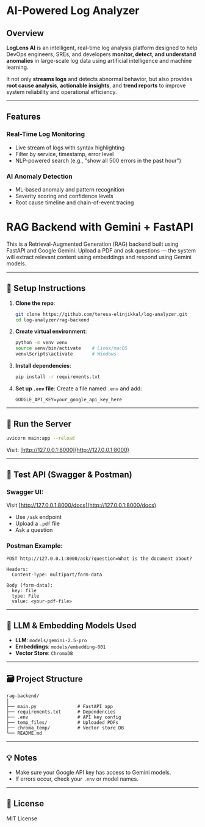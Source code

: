 # AI-Powered Log Analyzer

## Overview

**LogLens AI** is an intelligent, real-time log analysis platform designed to help DevOps engineers, SREs, and developers **monitor, detect, and understand anomalies** in large-scale log data using artificial intelligence and machine learning.

It not only **streams logs** and detects abnormal behavior, but also provides **root cause analysis**, **actionable insights**, and **trend reports** to improve system reliability and operational efficiency.

---

## Features

### **Real-Time Log Monitoring**

* Live stream of logs with syntax highlighting
* Filter by service, timestamp, error level
* NLP-powered search (e.g., "show all 500 errors in the past hour")

### **AI Anomaly Detection**

* ML-based anomaly and pattern recognition
* Severity scoring and confidence levels
* Root cause timeline and chain-of-event tracing


# RAG Backend with Gemini + FastAPI

This is a Retrieval-Augmented Generation (RAG) backend built using FastAPI and Google Gemini. Upload a PDF and ask questions — the system will extract relevant content using embeddings and respond using Gemini models.

---

## 🔧 Setup Instructions

1. **Clone the repo**:
   ```bash
   git clone https://github.com/teresa-elinjikkal/log-analyzer.git
   cd log-analyzer/rag-backend
   ```

2. **Create virtual environment**:
   ```bash
   python -m venv venv
   source venv/bin/activate    # Linux/macOS
   venv\Scripts\activate       # Windows
   ```

3. **Install dependencies**:
   ```bash
   pip install -r requirements.txt
   ```

4. **Set up `.env` file**:
   Create a file named `.env` and add:
   ```env
   GOOGLE_API_KEY=your_google_api_key_here
   ```

---

## 🚀 Run the Server

```bash
uvicorn main:app --reload
```

Visit: [http://127.0.0.1:8000](http://127.0.0.1:8000)

---

## 🧪 Test API (Swagger & Postman)

### Swagger UI:
Visit [http://127.0.0.1:8000/docs](http://127.0.0.1:8000/docs)  
- Use `/ask` endpoint  
- Upload a `.pdf` file  
- Ask a question

### Postman Example:

```
POST http://127.0.0.1:8000/ask/?question=What is the document about?

Headers:
  Content-Type: multipart/form-data

Body (form-data):
  key: file
  type: File
  value: <your-pdf-file>
```

---

## 🧠 LLM & Embedding Models Used

- **LLM**: `models/gemini-2.5-pro`
- **Embeddings**: `models/embedding-001`
- **Vector Store**: `ChromaDB`

---

## 🗃️ Project Structure

```
rag-backend/
│
├── main.py               # FastAPI app
├── requirements.txt      # Dependencies
├── .env                  # API key config
├── temp_files/           # Uploaded PDFs
├── chroma_temp/          # Vector store DB
└── README.md
```

---

## 💡 Notes

- Make sure your Google API key has access to Gemini models.
- If errors occur, check your `.env` or model names.

---

## 📄 License

MIT License

